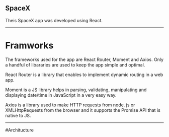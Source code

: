## SpaceX

Theis SpaceX app was developed using React.
<hr/>

# Framworks
The frameworks used for the app are React Router, Moment and Axios. Only a handful of libararies are used to keep the app simple and optimal.

React Router is a library that enables to implement dynamic routing in a web app.

Moment is a JS library  helps in parsing, validating, manipulating and displaying date/time in JavaScript in a very easy way.

Axios is a library used to make HTTP requests from node. js or XMLHttpRequests from the browser and it supports the Promise API that is native to JS.
<hr>

#Architucture




